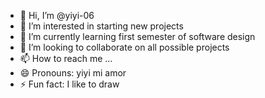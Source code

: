 - 👋 Hi, I’m @yiyi-06
- 👀 I’m interested in starting new projects
- 🌱 I’m currently learning first semester of software design
- 💞️ I’m looking to collaborate on all possible projects
- 📫 How to reach me ...
- 😄 Pronouns: yiyi mi amor 
- ⚡ Fun fact: I like to draw

<!---
yiyi-06/yiyi-06 is a ✨ special ✨ repository because its `README.md` (this file) appears on your GitHub profile.
You can click the Preview link to take a look at your changes.
--->
